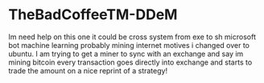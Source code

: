 # TheBadCoffeeTM-DDeM
Im need help on this one it could be cross system from exe to sh microsoft bot machine learning probably mining internet motives i changed over to ubuntu. I am trying to get a miner to sync with an exchange and say im mining bitcoin every transaction goes directly into exchange and starts to trade the amount on a nice reprint of a strategy!
